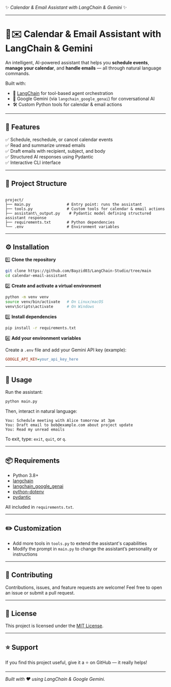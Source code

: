 ✨ *Calendar & Email Assistant with LangChain & Gemini* ✨

---

# 📅✉️ Calendar & Email Assistant with LangChain & Gemini

An intelligent, AI-powered assistant that helps you **schedule events**, **manage your calendar**, and **handle emails** — all through natural language commands.

Built with:
- 🧠 [LangChain](https://github.com/langchain-ai/langchain) for tool-based agent orchestration
- 🔮 Google Gemini (via `langchain_google_genai`) for conversational AI
- 🛠️ Custom Python tools for calendar & email actions

---

## 🚀 Features
✅ Schedule, reschedule, or cancel calendar events  
✅ Read and summarize unread emails  
✅ Draft emails with recipient, subject, and body  
✅ Structured AI responses using Pydantic  
✅ Interactive CLI interface

---

## 📂 Project Structure
```

project/
├── main.py                # Entry point: runs the assistant
├── tools.py               # Custom tools for calendar & email actions
├── assistant\_output.py    # Pydantic model defining structured assistant response
├── requirements.txt       # Python dependencies
└── .env                   # Environment variables

````

---

## ⚙️ Installation

1️⃣ **Clone the repository**
```bash
git clone https://github.com/Bayzid03/LangChain-Studio/tree/main
cd calendar-email-assistant
````

2️⃣ **Create and activate a virtual environment**

```bash
python -m venv venv
source venv/bin/activate   # On Linux/macOS
venv\Scripts\activate      # On Windows
```

3️⃣ **Install dependencies**

```bash
pip install -r requirements.txt
```

4️⃣ **Add your environment variables**

Create a `.env` file and add your Gemini API key (example):

```ini
GOOGLE_API_KEY=your_api_key_here
```

---

## 🧪 Usage

Run the assistant:

```bash
python main.py
```

Then, interact in natural language:

```text
You: Schedule meeting with Alice tomorrow at 3pm
You: Draft email to bob@example.com about project update
You: Read my unread emails
```

To exit, type: `exit`, `quit`, or `q`.

---

## 📦 Requirements

* Python 3.8+
* [langchain](https://pypi.org/project/langchain/)
* [langchain\_google\_genai](https://pypi.org/project/langchain-google-genai/)
* [python-dotenv](https://pypi.org/project/python-dotenv/)
* [pydantic](https://pypi.org/project/pydantic/)

All included in `requirements.txt`.

---

## ✏️ Customization

* Add more tools in `tools.py` to extend the assistant's capabilities
* Modify the prompt in `main.py` to change the assistant’s personality or instructions

---

## 🤝 Contributing

Contributions, issues, and feature requests are welcome!
Feel free to open an issue or submit a pull request.

---

## 📄 License

This project is licensed under the [MIT License](LICENSE).

---

## ⭐️ Support

If you find this project useful, give it a ⭐️ on GitHub — it really helps!

---

*Built with ❤️ using LangChain & Google Gemini.*
